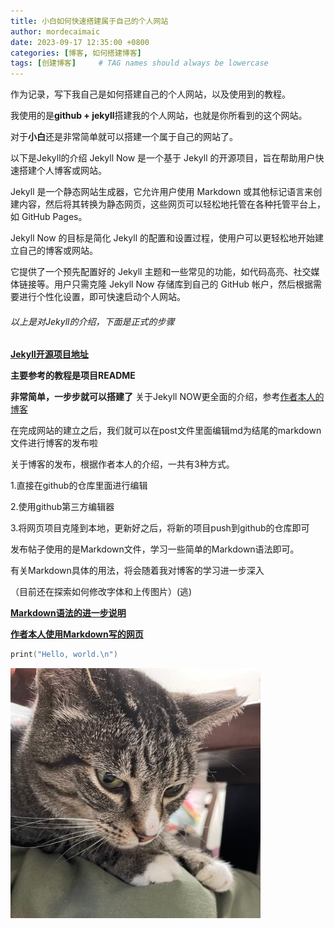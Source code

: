 ```yaml
---
title: 小白如何快速搭建属于自己的个人网站
author: mordecaimaic
date: 2023-09-17 12:35:00 +0800
categories: [博客, 如何搭建博客]
tags: [创建博客]     # TAG names should always be lowercase
---
```

作为记录，写下我自己是如何搭建自己的个人网站，以及使用到的教程。

我使用的是**github + jekyll**搭建我的个人网站，也就是你所看到的这个网站。

对于**小白**还是非常简单就可以搭建一个属于自己的网站了。


以下是Jekyll的介绍
Jekyll Now 是一个基于 Jekyll 的开源项目，旨在帮助用户快速搭建个人博客或网站。

Jekyll 是一个静态网站生成器，它允许用户使用 Markdown 或其他标记语言来创建内容，然后将其转换为静态网页，这些网页可以轻松地托管在各种托管平台上，如 GitHub Pages。

Jekyll Now 的目标是简化 Jekyll 的配置和设置过程，使用户可以更轻松地开始建立自己的博客或网站。

它提供了一个预先配置好的 Jekyll 主题和一些常见的功能，如代码高亮、社交媒体链接等。用户只需克隆 Jekyll Now 存储库到自己的 GitHub 帐户，然后根据需要进行个性化设置，即可快速启动个人网站。

###### 以上是对Jekyll的介绍，下面是正式的步骤

**[Jekyll开源项目地址](https://github.com/barryclark/jekyll-now)**

**主要参考的教程是项目README**

**非常简单，一步步就可以搭建了**
关于Jekyll NOW更全面的介绍，参考[作者本人的博客](https://www.smashingmagazine.com/2014/08/build-blog-jekyll-github-pages/)

在完成网站的建立之后，我们就可以在post文件里面编辑md为结尾的markdown文件进行博客的发布啦

关于博客的发布，根据作者本人的介绍，一共有3种方式。

1.直接在github的仓库里面进行编辑

2.使用github第三方编辑器

3.将网页项目克隆到本地，更新好之后，将新的项目push到github的仓库即可

发布帖子使用的是Markdown文件，学习一些简单的Markdown语法即可。


有关Markdown具体的用法，将会随着我对博客的学习进一步深入

（目前还在探索如何修改字体和上传图片）(逃)


**[Markdown语法的进一步说明](https://github.com/adam-p/markdown-here/wiki/Markdown-Cheatsheet)**

**[作者本人使用Markdown写的网页](https://www.jekyllnow.com/)**

 
```c
print("Hello, world.\n")
```

![cat](/assets/images/cat.jpeg)

